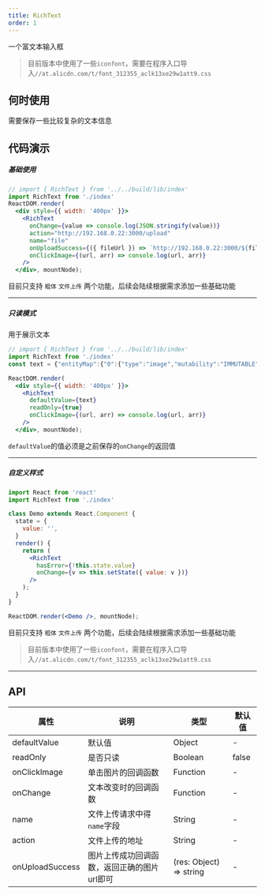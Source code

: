 ```yaml
---
title: RichText
order: 1
---
```


一个富文本输入框

> 目前版本中使用了一些`iconfont`，需要在程序入口导入`//at.alicdn.com/t/font_312355_aclk13xe29w1att9.css`


## 何时使用

需要保存一些比较复杂的文本信息

## 代码演示

##### 基础使用
```jsx
// import { RichText } from '../../build/lib/index'
import RichText from './index'
ReactDOM.render(
  <div style={{ width: '400px' }}>
    <RichText
      onChange={value => console.log(JSON.stringify(value))}
      action="http://192.168.0.22:3000/upload"
      name="file"
      onUploadSuccess={({ fileUrl }) => `http://192.168.0.22:3000/${fileUrl}`}
      onClickImage={(url, arr) => console.log(url, arr)}
    />
  </div>, mountNode);
```
目前只支持 `粗体` `文件上传` 两个功能，后续会陆续根据需求添加一些基础功能

----

##### 只读模式

用于展示文本

```jsx
// import { RichText } from '../../build/lib/index'
import RichText from './index'
const text = {"entityMap":{"0":{"type":"image","mutability":"IMMUTABLE","data":{"src":"http://192.168.0.22:3000/tmp/0.05405956575742321_125_mini_1.png"}}},"blocks":[{"key":"d5jm","text":"关于兼容性的问题","type":"unstyled","depth":0,"inlineStyleRanges":[{"offset":0,"length":8,"style":"BOLD"}],"entityRanges":[],"data":{}},{"key":"ffuss","text":"啥时候处理兼容性问题呀","type":"unstyled","depth":0,"inlineStyleRanges":[],"entityRanges":[],"data":{}},{"key":"3eonb","text":"","type":"unstyled","depth":0,"inlineStyleRanges":[],"entityRanges":[],"data":{}},{"key":"98qg8","text":" ","type":"atomic","depth":0,"inlineStyleRanges":[],"entityRanges":[{"offset":0,"length":1,"key":0}],"data":{}},{"key":"f1bnq","text":"","type":"unstyled","depth":0,"inlineStyleRanges":[],"entityRanges":[],"data":{}},{"key":"d68rs","text":"","type":"unstyled","depth":0,"inlineStyleRanges":[],"entityRanges":[],"data":{}}]}

ReactDOM.render(
  <div style={{ width: '400px' }}>
    <RichText
      defaultValue={text}
      readOnly={true}
      onClickImage={(url, arr) => console.log(url, arr)}
    />
  </div>, mountNode);
```
`defaultValue`的值必须是之前保存的`onChange`的返回值

----

##### 自定义样式
```jsx
import React from 'react'
import RichText from './index'

class Demo extends React.Component {
  state = {
    value: '',
  }
  render() {
    return (
      <RichText
        hasError={!this.state.value}
        onChange={v => this.setState({ value: v })}
      />
    );
  }
}

ReactDOM.render(<Demo />, mountNode);
```
目前只支持 `粗体` `文件上传` 两个功能，后续会陆续根据需求添加一些基础功能
> 目前版本中使用了一些`iconfont`，需要在程序入口导入`//at.alicdn.com/t/font_312355_aclk13xe29w1att9.css`

----

## API

| 属性 | 说明 | 类型 | 默认值 |
| --- | --- | --- | --- |
| defaultValue | 默认值 | Object | - |
| readOnly | 是否只读 | Boolean | false |
| onClickImage | 单击图片的回调函数 | Function | - |
| onChange | 文本改变时的回调函数 | Function | - |
| name | 文件上传请求中得`name`字段 | String | - |
| action | 文件上传的地址 | String | - |
| onUploadSuccess | 图片上传成功回调函数，返回正确的图片url即可 | (res: Object) => string | - |


<style>
  .hi-de-root-error {
    border: 1px solid red;
  }
</style>
